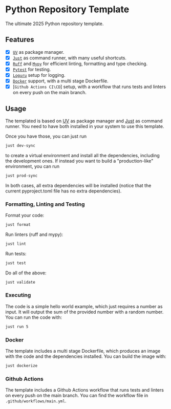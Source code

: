 # Python Repository Template

The ultimate 2025 Python repository template.

## Features

- [x] [`UV`](https://docs.astral.sh/uv/) as package manager.
- [X] [`Just`](https://github.com/casey/just) as command runner, with many useful shortcuts.
- [x] [`Ruff`](https://docs.astral.sh/ruff/) and [`Mypy`](https://mypy.readthedocs.io/en/stable/) for efficient linting, formatting and type checking.
- [x] [`Pytest`](https://docs.pytest.org/en/stable/) for testing.
- [x] [`Loguru`](https://loguru.readthedocs.io/en/stable/) setup for logging.
- [x] [`Docker`](https://www.docker.com/) support, with a multi stage Dockerfile.
- [x] [`Github Actions CI\CD`] setup, with a workflow that runs tests and linters on every push on the main branch.

## Usage

The templated is based on [UV](https://docs.astral.sh/) as package manager and [Just](https://github.com/casey/just) as command runner. You need to have both installed in your system to use this template.

Once you have those, you can just run

```bash
just dev-sync
```

to create a virtual environment and install all the dependencies, including the development ones. If instead you want to build a "production-like" environment, you can run

```bash
just prod-sync
```

In both cases, all extra dependencies will be installed (notice that the current pyproject.toml file has no extra dependencies).

### Formatting, Linting and Testing

Format your code:

```bash
just format
```

Run linters (ruff and mypy):

```bash
just lint
```

Run tests:

```bash
just test
```

Do all of the above:

```bash
just validate
```

### Executing

The code is a simple hello world example, which just requires a number as input. It will output the sum of the provided number with a random number.
You can run the code with:

```bash
just run 5
```

### Docker

The template includes a multi stage Dockerfile, which produces an image with the code and the dependencies installed. You can build the image with:

```bash
just dockerize
```

### Github Actions

The template includes a Github Actions workflow that runs tests and linters on every push on the main branch. You can find the workflow file in `.github/workflows/main.yml`.




